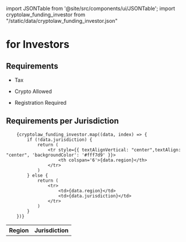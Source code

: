 import JSONTable from '@site/src/components/ui/JSONTable';
import cryptolaw_funding_investor from "/static/data/cryptolaw_funding_investor.json"

# for Investors

## Requirements

- Tax

- Crypto Allowed

- Registration Required

## Requirements per Jurisdiction

  <table>
		<tr style={{ textAlignVertical: "center", textAlign: "center", 'color': '#000000', 'backgroundColor': '#f0f0f0' }}>
			<th>Region</th>
			<th>Jurisdiction</th>
		</tr>
	
		{cryptolaw_funding_investor.map((data, index) => {
			if (!data.jurisdiction) {
				return (
					<tr style={{ textAlignVertical: "center",textAlign: "center", 'backgroundColor': '#fff7d9' }}>
						<th colspan='6'>{data.region}</th>
					</tr>
				)
			} else {
				return (
					<tr>
						<td>{data.region}</td>
						<td>{data.jurisdiction}</td>
					</tr>
				)
			}
		})}
    
  </table>